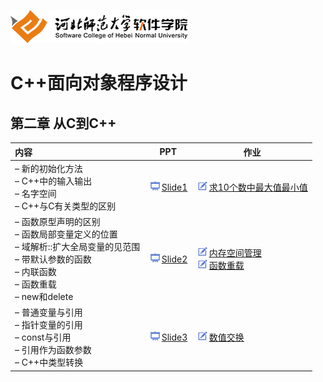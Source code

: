 ![河北师范大学软件学院](../image/logo.png)

# C++面向对象程序设计

## 第二章 从C到C++

|内容|PPT|作业|
|:---|---|---|
|– 新的初始化方法<br/>– C++中的输入输出<br/>– 名字空间<br/>– C++与C有关类型的区别|[<img src="../image/presentation.png" height="15" />Slide1](./ch02-difference-between-c-and-cpp-1.pdf) |[<img src="../image/task.png" height="15" />求10个数中最大值最小值](../materials/task.md#任务求10个数中最大值最小值)|
|– 函数原型声明的区别<br/>– 函数局部变量定义的位置<br/>– 域解析::扩大全局变量的见范围<br/>– 带默认参数的函数<br/>– 内联函数<br/>– 函数重载<br/>– new和delete|[<img src="../image/presentation.png" height="15" />Slide2](./ch02-difference-between-c-and-cpp-2.pdf) |[<img src="../image/task.png" height="15" />内存空间管理](../materials/task.md#任务内存空间管理)<br/>[<img src="../image/task.png" height="15" />函数重载](../materials/task.md#任务函数重载)|
|– 普通变量与引用<br/>– 指针变量的引用<br/>– const与引用<br/>– 引用作为函数参数<br/>– C++中类型转换|[<img src="../image/presentation.png" height="15" />Slide3](./ch02-difference-between-c-and-cpp-3.pdf) |[<img src="../image/task.png" height="15" />数值交换](../materials/task.md#任务数值交换)|
